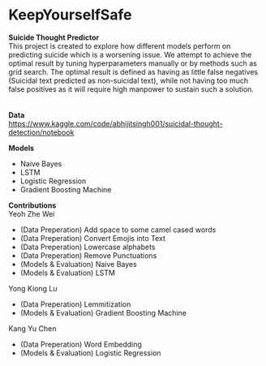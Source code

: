 # KeepYourselfSafe
**Suicide Thought Predictor**<br/>
This project is created to explore how different models perform on predicting suicide which is a worsening issue.
We attempt to achieve the optimal result by tuning hyperparameters manually or by methods such as grid search.
The optimal result is defined as having as little false negatives (Suicidal text predicted as non-suicidal text),
while not having too much false positives as it will require high manpower to sustain such a solution.
<br/>
<br/>
<br/>
**Data**<br/>
https://www.kaggle.com/code/abhijitsingh001/suicidal-thought-detection/notebook

**Models**<br/>
- Naive Bayes
- LSTM
- Logistic Regression
- Gradient Boosting Machine

**Contributions**<br/>
Yeoh Zhe Wei
- (Data Preperation) Add space to some camel cased words
- (Data Preperation) Convert Emojis into Text
- (Data Preperation) Lowercase alphabets
- (Data Preperation) Remove Punctuations
- (Models & Evaluation) Naive Bayes
- (Models & Evaluation) LSTM

Yong Kiong Lu
- (Data Preperation) Lemmitization
- (Models & Evaluation) Gradient Boosting Machine

Kang Yu Chen
- (Data Preperation) Word Embedding
- (Models & Evaluation) Logistic Regression
